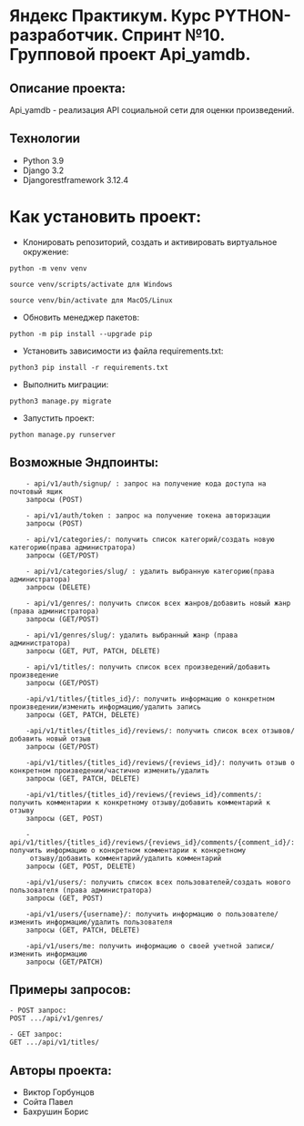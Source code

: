 # Яндекс Практикум. Курс PYTHON-разработчик. Спринт №10. Групповой проект Api_yamdb.

## Описание проекта:

Api_yamdb - реализация API социальной сети для оценки произведений.

## Технологии

- Python 3.9
- Django 3.2
- Djangorestframework 3.12.4

# Как установить проект:

- Клонировать репозиторий, создать и активировать виртуальное окружение:

```
python -m venv venv
```

```
source venv/scripts/activate для Windows
```
```
source venv/bin/activate для MacOS/Linux
```

- Обновить менеджер пакетов:

```
python -m pip install --upgrade pip
```

- Установить зависимости из файла requirements.txt:

```
python3 pip install -r requirements.txt
```

- Выполнить миграции:

```
python3 manage.py migrate
```

- Запустить проект:

```
python manage.py runserver
```

## Возможные Эндпоинты:

```
    - api/v1/auth/signup/ : запрос на получение кода доступа на почтовый ящик
    запросы (POST)

    - api/v1/auth/token : запрос на получение токена авторизации
    запросы (POST)

    - api/v1/categories/: получить список категорий/создать новую категорию(права администратора)
    запросы (GET/POST)

    - api/v1/categories/slug/ : удалить выбранную категорию(права администратора)
    запросы (DELETE)

    - api/v1/genres/: получить список всех жанров/добавить новый жанр (права администратора)
    запросы (GET/POST)
    
    - api/v1/genres/slug/: удалить выбранный жанр (права администратора)
    запросы (GET, PUT, PATCH, DELETE)

    - api/v1/titles/: получить список всех произведений/добавить произведение
    запросы (GET/POST)

    -api/v1/titles/{titles_id}/: получить информацию о конкретном произведении/изменить информацию/удалить запись
    запросы (GET, PATCH, DELETE)

    -api/v1/titles/{titles_id}/reviews/: получить список всех отзывов/добавить новый отзыв
    запросы (GET/POST)

    -api/v1/titles/{titles_id}/reviews/{reviews_id}/: получить отзыв о конкретном произведении/частично изменить/удалить
    запросы (GET, PATCH, DELETE)

    -api/v1/titles/{titles_id}/reviews/{reviews_id}/comments/: получить комментарии к конкретному отзыву/добавить комментарий к отзыву
    запросы (GET, POST)

    -api/v1/titles/{titles_id}/reviews/{reviews_id}/comments/{comment_id}/: получить информацию о конкретном комментарии к конкретному 
     отзыву/добавить комментарий/удалить комментарий
    запросы (GET, POST, DELETE)

    -api/v1/users/: получить список всех пользователей/создать нового пользователя (права администратора)
    запросы (GET, POST)

    -api/v1/users/{username}/: получить информацию о пользователе/изменить информацию/удалить пользователя
    запросы (GET, PATCH, DELETE)

    -api/v1/users/me: получить информацию о своей учетной записи/изменить информацию
    запросы (GET/PATCH)

```
## Примеры запросов:

```
- POST запрос:
POST .../api/v1/genres/
```

```
- GET запрос:
GET .../api/v1/titles/
```

## Авторы проекта:
- Виктор Горбунцов
- Сойта Павел
- Бахрушин Борис


